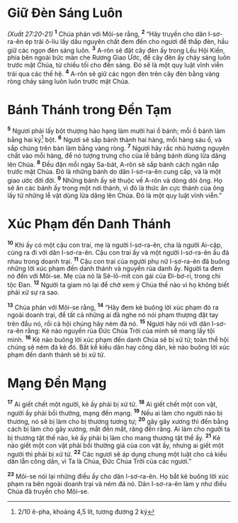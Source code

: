 # Giữ Ðèn Sáng Luôn
*(Xuất 27:20-21)*
<sup><b>1</b></sup> Chúa phán với Môi-se rằng, <sup><b>2</b></sup> “Hãy truyền cho dân I-sơ-ra-ên ép trái ô-liu lấy dầu nguyên chất đem đến cho ngươi để thắp đèn, hầu giữ các ngọn đèn sáng luôn. <sup><b>3</b></sup> A-rôn sẽ đặt cây đèn ấy trong Lều Hội Kiến, phía bên ngoài bức màn che Rương Giao Ước, để cây đèn ấy cháy sáng luôn trước mặt Chúa, từ chiều tối cho đến sáng. Ðó sẽ là một quy luật vĩnh viễn trải qua các thế hệ. <sup><b>4</b></sup> A-rôn sẽ giữ các ngọn đèn trên cây đèn bằng vàng ròng cháy sáng luôn luôn trước mặt Chúa.

# Bánh Thánh trong Ðền Tạm
<sup><b>5</b></sup> Ngươi phải lấy bột thượng hảo hạng làm mười hai ổ bánh; mỗi ổ bánh làm bằng hai ký[^1] bột. <sup><b>6</b></sup> Ngươi sẽ sắp bánh thành hai hàng, mỗi hàng sáu ổ, và sắp chúng trên bàn làm bằng vàng ròng. <sup><b>7</b></sup> Ngươi hãy rắc nhũ hương nguyên chất vào mỗi hàng, để nó tượng trưng cho của lễ bằng bánh dùng lửa dâng lên Chúa. <sup><b>8</b></sup> Ðều đặn mỗi ngày Sa-bát, A-rôn sẽ sắp bánh cách ngăn nắp trước mặt Chúa. Ðó là những bánh do dân I-sơ-ra-ên cung cấp, và là một giao ước đời đời. <sup><b>9</b></sup> Những bánh ấy sẽ thuộc về A-rôn và dòng dõi ông. Họ sẽ ăn các bánh ấy trong một nơi thánh, vì đó là thức ăn cực thánh của ông lấy từ những lễ vật dùng lửa dâng lên Chúa. Ðó là một quy luật vĩnh viễn.”

# Xúc Phạm đến Danh Thánh
<sup><b>10</b></sup> Khi ấy có một cậu con trai, mẹ là người I-sơ-ra-ên, cha là người Ai-cập, cùng ra đi với dân I-sơ-ra-ên. Cậu con trai ấy và một người I-sơ-ra-ên ẩu đả nhau trong doanh trại. <sup><b>11</b></sup> Cậu con trai của người phụ nữ I-sơ-ra-ên đã buông những lời xúc phạm đến danh thánh và nguyền rủa danh ấy. Người ta đem nó đến với Môi-se. Mẹ của nó là Sê-lô-mít con gái của Ði-bơ-ri, trong chi tộc Ðan. <sup><b>12</b></sup> Người ta giam nó lại để chờ xem ý Chúa thế nào vì họ không biết phải xử sự ra sao.

<sup><b>13</b></sup> Chúa phán với Môi-se rằng, <sup><b>14</b></sup> “Hãy đem kẻ buông lời xúc phạm đó ra ngoài doanh trại, để tất cả những ai đã nghe nó nói phạm thượng đặt tay trên đầu nó, rồi cả hội chúng hãy ném đá nó. <sup><b>15</b></sup> Ngươi hãy nói với dân I-sơ-ra-ên rằng: Kẻ nào nguyền rủa Ðức Chúa Trời của mình sẽ mang lấy tội mình. <sup><b>16</b></sup> Kẻ nào buông lời xúc phạm đến danh Chúa sẽ bị xử tử; toàn thể hội chúng sẽ ném đá kẻ đó. Bất kể kiều dân hay công dân, kẻ nào buông lời xúc phạm đến danh thánh sẽ bị xử tử.

# Mạng Ðền Mạng
<sup><b>17</b></sup> Ai giết chết một người, kẻ ấy phải bị xử tử. <sup><b>18</b></sup> Ai giết chết một con vật, người ấy phải bồi thường, mạng đền mạng. <sup><b>19</b></sup> Nếu ai làm cho người nào bị thương, nó sẽ bị làm cho bị thương tương tự; <sup><b>20</b></sup> gây gãy xương thì đền bằng cách bị làm cho gãy xương, mắt đền mắt, răng đền răng. Ai làm cho người ta bị thương tật thế nào, kẻ ấy phải bị làm cho mang thương tật thể ấy. <sup><b>21</b></sup> Kẻ nào giết một con vật phải bồi thường giá của con vật ấy, nhưng ai giết một người thì phải bị xử tử. <sup><b>22</b></sup> Các ngươi sẽ áp dụng chung một luật cho cả kiều dân lẫn công dân, vì Ta là Chúa, Ðức Chúa Trời của các ngươi.”

<sup><b>23</b></sup> Môi-se nói lại những điều ấy cho dân I-sơ-ra-ên. Họ bắt kẻ buông lời xúc phạm ra bên ngoài doanh trại và ném đá nó. Dân I-sơ-ra-ên làm y như điều Chúa đã truyền cho Môi-se.

[^1]: 2/10 ê-pha, khoảng 4,5 lít, tương đương 2 ký
